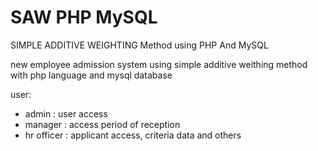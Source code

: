 # SAW PHP MySQL
SIMPLE ADDITIVE WEIGHTING Method using PHP And MySQL

new employee admission system using simple additive weithing method with php language and mysql database

user:
- admin : user access
- manager : access period of reception
- hr officer : applicant access, criteria data and others

